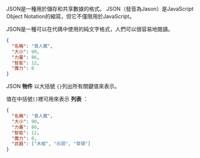 JSON是一種用於儲存和共享數據的格式。 JSON（發音為Jason）是JavaScript Object Notation的縮寫，但它不僅限用於JavaScript。

JSON是一種可以在代碼中使用的純文字格式，人們可以很容易地閱讀。

```json
{
  "名稱": "食人魔",
  "大小": 90, 
  "力量": 86, 
  "智能": 12, 
  "魔力": 0
}
```

JSON **物件** 以大括號 `{}`列出所有關鍵值來表示。

值在中括號`[]`裡可用來表示 **列表** ：

```json
{
  "名稱": "食人魔",
  "大小": 90,
  "力量": 86,
  "智能": 12,
  "魔力": 0,
  "武器": ["木棍", "石頭", "骨頭"]
}
```